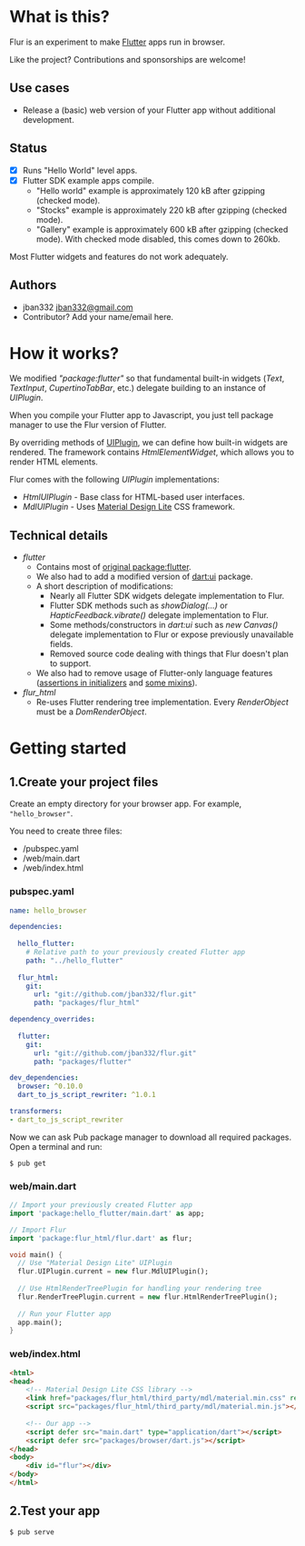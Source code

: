 # What is this?

Flur is an experiment to make [Flutter](https://flutter.io) apps run in browser.

Like the project? Contributions and sponsorships are welcome!

## Use cases
* Release a (basic) web version of your Flutter app without additional development.

## Status
* [X] Runs "Hello World" level apps.
* [X] Flutter SDK example apps compile.
  * "Hello world" example is approximately 120 kB after gzipping (checked mode). 
  * "Stocks" example is approximately 220 kB after gzipping (checked mode). 
  * "Gallery" example is approximately 600 kB after gzipping (checked mode). With checked mode disabled, this comes down to 260kb.

Most Flutter widgets and features do not work adequately.

## Authors
  * jban332 <jban332@gmail.com>
  * Contributor? Add your name/email here.

# How it works?
We modified _"package:flutter"_ so that fundamental built-in widgets (_Text_, _TextInput_, _CupertinoTabBar_, etc.) delegate building to an instance of _UIPlugin_.

When you compile your Flutter app to Javascript, you just tell package manager to use the Flur version of Flutter.

By overriding methods of [UIPlugin](https://github.com/jban332/flur/blob/master/packages/flur/lib/src/ui_plugin.dart), we can define how built-in widgets are rendered.
The framework contains _HtmlElementWidget_, which allows you to render HTML elements.

Flur comes with the following _UIPlugin_ implementations:
  * _HtmlUIPlugin_ - Base class for HTML-based user interfaces.
  * _MdlUIPlugin_ - Uses [Material Design Lite](https://getmdl.io/) CSS framework.

## Technical details
* _flutter_
    * Contains most of [original package:flutter](https://github.com/flutter/flutter/tree/master/packages/flutter).
    * We also had to add a modified version of [dart:ui](https://github.com/flutter/engine/tree/master/lib/ui) package.
    * A short description of modifications:
      * Nearly all Flutter SDK widgets delegate implementation to Flur.
      * Flutter SDK methods such as _showDialog(...)_ or _HapticFeedback.vibrate()_ delegate implementation to Flur.
      * Some methods/constructors in _dart:ui_ such as _new Canvas()_ delegate implementation to Flur or expose
        previously unavailable fields.
      * Removed source code dealing with things that Flur doesn't plan to support.
    * We also had to remove usage of Flutter-only language features ([assertions in initializers](https://github.com/dart-lang/sdk/issues/30968) and [some mixins](https://github.com/dart-lang/sdk/issues/23770)).
* _flur_html_
  * Re-uses Flutter rendering tree implementation. Every _RenderObject_ must be a _DomRenderObject_. 

# Getting started
## 1.Create your project files
Create an empty directory for your browser app. For example, `"hello_browser"`.

You need to create three files:
  * /pubspec.yaml
  * /web/main.dart
  * /web/index.html

### pubspec.yaml
```yaml
name: hello_browser

dependencies:
  
  hello_flutter:
    # Relative path to your previously created Flutter app
    path: "../hello_flutter"
  
  flur_html:
    git:
      url: "git://github.com/jban332/flur.git"
      path: "packages/flur_html"

dependency_overrides:
  
  flutter:
    git:
      url: "git://github.com/jban332/flur.git"
      path: "packages/flutter"

dev_dependencies:
  browser: ^0.10.0
  dart_to_js_script_rewriter: ^1.0.1

transformers:
- dart_to_js_script_rewriter
```

Now we can ask Pub package manager to download all required packages. Open a terminal and run:
```
$ pub get
```

### web/main.dart
```dart
// Import your previously created Flutter app
import 'package:hello_flutter/main.dart' as app;

// Import Flur
import 'package:flur_html/flur.dart' as flur;

void main() {
  // Use "Material Design Lite" UIPlugin
  flur.UIPlugin.current = new flur.MdlUIPlugin();
  
  // Use HtmlRenderTreePlugin for handling your rendering tree
  flur.RenderTreePlugin.current = new flur.HtmlRenderTreePlugin();
 
  // Run your Flutter app
  app.main();
}
```

### web/index.html
```html
<html>
<head>
    <!-- Material Design Lite CSS library -->
    <link href="packages/flur_html/third_party/mdl/material.min.css" rel="stylesheet" />
    <script src="packages/flur_html/third_party/mdl/material.min.js"></script>
    
    <!-- Our app -->
    <script defer src="main.dart" type="application/dart"></script>
    <script defer src="packages/browser/dart.js"></script>
</head>
<body>
    <div id="flur"></div>
</body>
</html>

```

## 2.Test your app
```$ pub serve```
